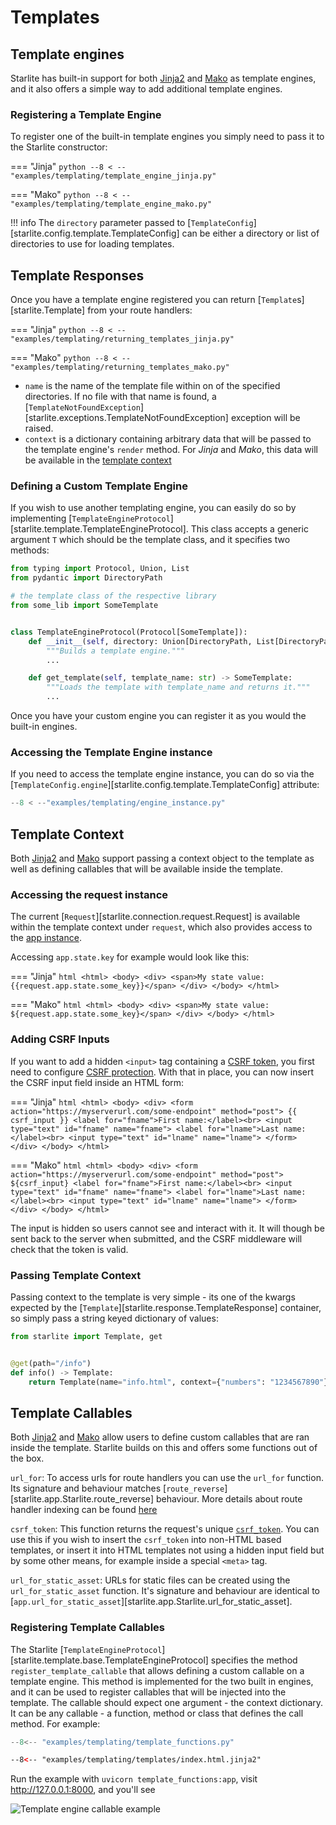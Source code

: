 # Templates

## Template engines

Starlite has built-in support for both [Jinja2](https://jinja.palletsprojects.com/en/3.0.x/)
and [Mako](https://www.makotemplates.org/) as template engines, and it also offers a simple way to add additional
template engines.

### Registering a Template Engine

To register one of the built-in template engines you simply need to pass it to the Starlite constructor:

=== "Jinja"
    ```python
    --8 < --"examples/templating/template_engine_jinja.py"
    ```

=== "Mako"
    ```python
    --8 < --"examples/templating/template_engine_mako.py"
    ```

!!! info
    The `directory` parameter passed to [`TemplateConfig`][starlite.config.template.TemplateConfig]
    can be either a directory or list of directories to use for loading templates.

## Template Responses

Once you have a template engine registered you can return [`Template`s][starlite.Template] from
your route handlers:

=== "Jinja"
    ```python
    --8 < --"examples/templating/returning_templates_jinja.py"
    ```

=== "Mako"
    ```python
    --8 < --"examples/templating/returning_templates_mako.py"
    ```

- `name` is the name of the template file within on of the specified directories. If
no file with that name is found, a [`TemplateNotFoundException`][starlite.exceptions.TemplateNotFoundException]
exception will be raised.
- `context` is a dictionary containing arbitrary data that will be passed to the template
engine's `render` method. For *Jinja* and *Mako*, this data will be available in the [template context](#template-context)

### Defining a Custom Template Engine

If you wish to use another templating engine, you can easily do so by implementing
[`TemplateEngineProtocol`][starlite.template.TemplateEngineProtocol]. This class accepts a generic
argument `T` which should be the template class, and it specifies two methods:

```python
from typing import Protocol, Union, List
from pydantic import DirectoryPath

# the template class of the respective library
from some_lib import SomeTemplate


class TemplateEngineProtocol(Protocol[SomeTemplate]):
    def __init__(self, directory: Union[DirectoryPath, List[DirectoryPath]]) -> None:
        """Builds a template engine."""
        ...

    def get_template(self, template_name: str) -> SomeTemplate:
        """Loads the template with template_name and returns it."""
        ...
```

Once you have your custom engine you can register it as you would the built-in engines.

### Accessing the Template Engine instance

If you need to access the template engine instance, you can do so via the
[`TemplateConfig.engine`][starlite.config.template.TemplateConfig] attribute:

```python
--8 < --"examples/templating/engine_instance.py"
```


## Template Context

Both [Jinja2](https://jinja.palletsprojects.com/en/3.0.x/) and [Mako](https://www.makotemplates.org/) support passing a context
object to the template as well as defining callables that will be available inside the template.

### Accessing the request instance

The current [`Request`][starlite.connection.request.Request] is available within the
template context under `request`, which also provides access to the [app instance](/starlite/usage/the-starlite-app).

Accessing `app.state.key` for example would look like this:

=== "Jinja"
    ```html
    <html>
        <body>
            <div>
                <span>My state value: {{request.app.state.some_key}}</span>
            </div>
        </body>
    </html>
    ```

=== "Mako"
    ```html
    <html>
        <body>
            <div>
                <span>My state value: ${request.app.state.some_key}</span>
            </div>
        </body>
    </html>
    ```

### Adding CSRF Inputs

If you want to add a hidden `<input>` tag containing a
[CSRF token](https://developer.mozilla.org/en-US/docs/Web/Security/Types_of_attacks#cross-site_request_forgery_csrf),
you first need to configure [CSRF protection](/starlite/usage/7-middleware/3-builtin-middlewares/3-csrf-middleware.md).
With that in place, you can now insert the CSRF input field inside an HTML form:

=== "Jinja"
    ```html
    <html>
        <body>
            <div>
                <form action="https://myserverurl.com/some-endpoint" method="post">
                    {{ csrf_input }}
                    <label for="fname">First name:</label><br>
                    <input type="text" id="fname" name="fname">
                    <label for="lname">Last name:</label><br>
                    <input type="text" id="lname" name="lname">
                </form>
            </div>
        </body>
    </html>
    ```

=== "Mako"
    ```html
    <html>
        <body>
            <div>
                <form action="https://myserverurl.com/some-endpoint" method="post">
                    ${csrf_input}
                    <label for="fname">First name:</label><br>
                    <input type="text" id="fname" name="fname">
                    <label for="lname">Last name:</label><br>
                    <input type="text" id="lname" name="lname">
                </form>
            </div>
        </body>
    </html>
    ```

The input is hidden so users cannot see and interact with it. It will though be sent back to the server when submitted,
and the CSRF middleware will check that the token is valid.

### Passing Template Context

Passing context to the template is very simple - its one of the kwargs expected by the [`Template`][starlite.response.TemplateResponse]
container, so simply pass a string keyed dictionary of values:

```python
from starlite import Template, get


@get(path="/info")
def info() -> Template:
    return Template(name="info.html", context={"numbers": "1234567890"})
```


## Template Callables

Both [Jinja2](https://jinja.palletsprojects.com/en/3.0.x/) and [Mako](https://www.makotemplates.org/) allow users to define custom
callables that are ran inside the template. Starlite builds on this and offers some functions out of the box.

`url_for`:   To access urls for route handlers you can use the `url_for` function. Its signature and behaviour
    matches [`route_reverse`][starlite.app.Starlite.route_reverse] behaviour. More details about route handler indexing
    can be found [here](/starlite/usage/2-route-handlers/4-route-handler-indexing.md)

`csrf_token`:   This function returns the request's unique [`csrf_token`](/starlite/usage/7-middleware/3-builtin-middlewares/3-csrf-middleware.md). You can use this
    if you wish to insert the `csrf_token` into non-HTML based templates, or insert it into HTML templates not using a hidden input field but
    by some other means, for example inside a special `<meta>` tag.

`url_for_static_asset`:   URLs for static files can be created using the `url_for_static_asset` function. It's signature and behaviour are identical to
    [`app.url_for_static_asset`][starlite.app.Starlite.url_for_static_asset].

### Registering Template Callables

The Starlite [`TemplateEngineProtocol`][starlite.template.base.TemplateEngineProtocol] specifies the method
`register_template_callable` that allows defining a custom callable on a template engine. This method is implemented
for the two built in engines, and it can be used to register callables that will be injected into the template. The callable
should expect one argument - the context dictionary. It can be any callable - a function, method or class that defines
the call method. For example:

```py title="template_functions.py"
--8<-- "examples/templating/template_functions.py"
```

```html title="templates/index.html.jinja2"
--8<-- "examples/templating/templates/index.html.jinja2"
```


Run the example with `uvicorn template_functions:app`, visit  http://127.0.0.1:8000, and
you'll see

![Template engine callable example](/starlite/images/examples/template_engine_callable.png)
